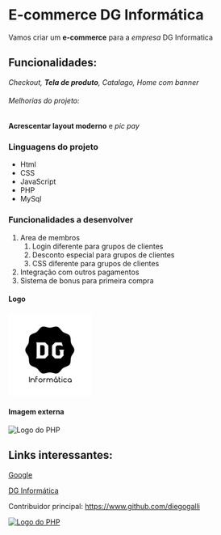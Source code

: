 # E-commerce DG Informática

Vamos criar um **e-commerce** para a *empresa* DG Informatica

## Funcionalidades:

_Checkout, **Tela de produto**, Catalago, Home com banner_

###### Melhorias do projeto:

__Acrescentar layout moderno__ e _pic pay_

### Linguagens do projeto

* Html
* CSS
* JavaScript
* PHP
* MySql

### Funcionalidades a desenvolver

1. Area de membros
    1. Login diferente para grupos de clientes
    2. Desconto especial para grupos de clientes
    3. CSS diferente para grupos de clientes
2. Integração com outros pagamentos
3. Sistema de bonus para primeira compra

#### Logo

![DG Informatica](img/logo_dgi.jpg)

#### Imagem externa

![Logo do PHP](https://www.php.net/images/logos/new-php-logo.svg)

## Links interessantes:

[Google](https://www.google.com.br)

[DG Informática](https://www.instagram.com/informatica.dg/)

Contribuidor principal: https://www.github.com/diegogalli

[![Logo do PHP](https://www.php.net/images/logos/new-php-logo.svg)](https://www.instagram.com/informatica.dg/)